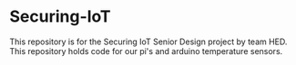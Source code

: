 # Securing-IoT
This repository is for the Securing IoT Senior Design project by team HED. This repository holds code for our pi's and arduino temperature sensors.
